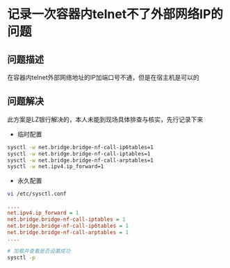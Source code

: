 # 记录一次容器内telnet不了外部网络IP的问题

## 问题描述

在容器内telnet外部网络地址的IP加端口号不通，但是在宿主机是可以的

## 问题解决

此方案是LZ银行解决的，本人未能到现场具体排查与核实，先行记录下来

- 临时配置

```sh
sysctl -w net.bridge.bridge-nf-call-ip6tables=1
sysctl -w net.bridge.bridge-nf-call-iptables=1
sysctl -w net.bridge.bridge-nf-call-arptables=1
sysctl -w net.ipv4.ip_forward=1
```

- 永久配置

```sh
vi /etc/sysctl.conf
```

```ini
....
net.ipv4.ip_forward = 1
net.bridge.bridge-nf-call-iptables = 1
net.bridge.bridge-nf-call-ip6tables = 1
net.bridge.bridge-nf-call-arptables = 1
....
```

```sh
# 加载并查看是否设置成功
sysctl -p
```
